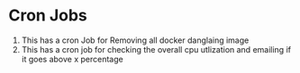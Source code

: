 # Cron Jobs 
1. This has a cron Job for Removing all docker danglaing image <br>
2. This has a cron job for checking the overall cpu utlization and emailing if it goes above x percentage
